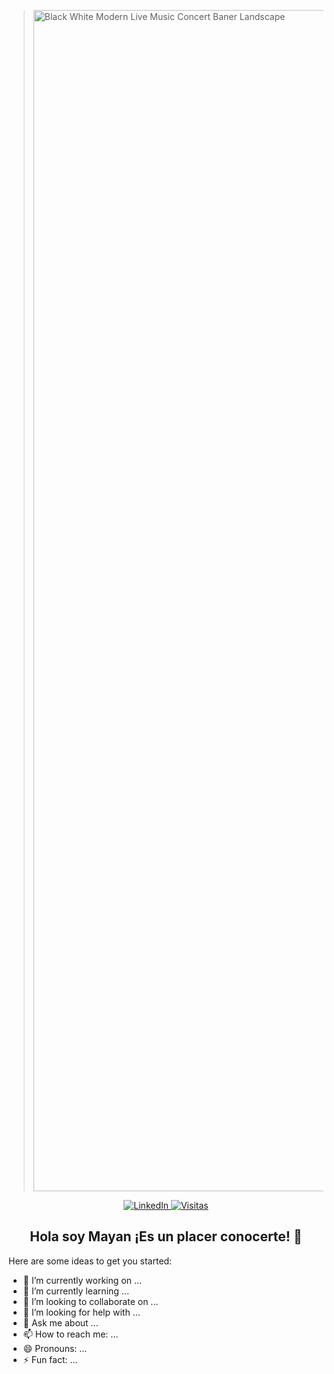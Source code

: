 ><img width="3780" height="1890" alt="Black White Modern Live Music Concert Baner Landscape" src="https://github.com/user-attachments/assets/a250bc43-e33a-4742-b6de-0224f07d3e52" />

<p align="center">
  <a href="https://www.linkedin.com/in/amairani-garrido-rojas27/">
    <img src="https://img.shields.io/badge/LinkedIn-lightgrey?style=flat&logo=linkedin&logoColor=white&label=LinkedIn&color=5bc0de" alt="LinkedIn">
  </a>
  <a href="https://github.com/amairani27">
    <img src="https://visitor-badge.laobi.icu/badge?page_id=amairani27.amairani27&left_color=lightgrey&right_color=5bc0de&left_text=Visitas" alt="Visitas">
  </a>
</p>


<h2 align="center">Hola soy Mayan ¡Es un placer conocerte! 👋</h2>

Here are some ideas to get you started:

- 🔭 I’m currently working on ...
- 🌱 I’m currently learning ...
- 👯 I’m looking to collaborate on ...
- 🤔 I’m looking for help with ...
- 💬 Ask me about ...
- 📫 How to reach me: ...
- 😄 Pronouns: ...
- ⚡ Fun fact: ...



